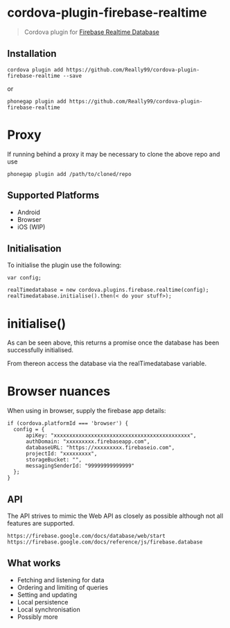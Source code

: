 # cordova-plugin-firebase-realtime

> Cordova plugin for [Firebase Realtime Database](https://firebase.google.com/docs/database/)

## Installation

    cordova plugin add https://github.com/Really99/cordova-plugin-firebase-realtime --save

or

    phonegap plugin add https://github.com/Really99/cordova-plugin-firebase-realtime

# Proxy

If running behind a proxy it may be necessary to clone the above repo and use

    phonegap plugin add /path/to/cloned/repo

## Supported Platforms

- Android
- Browser
- iOS (WIP)

## Initialisation

To initialise the plugin use the following:

    var config;

    realTimedatabase = new cordova.plugins.firebase.realtime(config);
    realTimedatabase.initialise().then(< do your stuff>);

# initialise()

As can be seen above, this returns a promise once the database has been
successfully initialised.

From thereon access the database via the realTimedatabase variable.

# Browser nuances

When using in browser, supply the firebase app details:

    if (cordova.platformId === 'browser') {
      config = {
          apiKey: "xxxxxxxxxxxxxxxxxxxxxxxxxxxxxxxxxxxxxxxxxxxx",
          authDomain: "xxxxxxxxx.firebaseapp.com",
          databaseURL: "https://xxxxxxxxx.firebaseio.com",
          projectId: "xxxxxxxxx",
          storageBucket: "",
          messagingSenderId: "99999999999999"
      };
    }

## API

The API strives to mimic the Web API as closely as possible although not all
features are supported.

    https://firebase.google.com/docs/database/web/start
    https://firebase.google.com/docs/reference/js/firebase.database

## What works

- Fetching and listening for data
- Ordering and limiting of queries
- Setting and updating
- Local persistence
- Local synchronisation
- Possibly more
